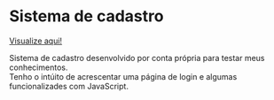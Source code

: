 <h1>Sistema de cadastro</h1>

<p><a href="https://thainno.github.io/sistema-cadastro/">Visualize aqui!</a></p>

<p>Sistema de cadastro desenvolvido por conta própria para testar meus conhecimentos.<br>
Tenho o intúito de acrescentar uma página de login e algumas funcionalizades com JavaScript.<p>
